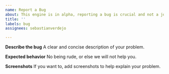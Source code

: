 ```yaml
---
name: Report a Bug
about: This engine is in alpha, reporting a bug is crucial and not a joke.
title: ''
labels: bug
assignees: sebastianverdejo

---
```


**Describe the bug**
A clear and concise description of your problem.

**Expected behavior**
No being rude, or else we will not help you.


**Screenshots**
If you want to, add screenshots to help explain your problem.
